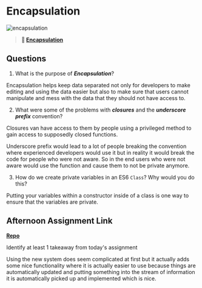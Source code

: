 # Encapsulation

![encapsulation](https://bcw.blob.core.windows.net/public/img/journals/5838157482080222)

> **📖 [Encapsulation](https://codeworksacademy.com/fs-student-guide/resources/wk3/02-Encapsulation)**

## Questions

1. What is the purpose of ***Encapsulation***?

Encapsulation helps keep data separated not only for developers to make editing and using the data easier but also to make sure that users cannot manipulate and mess with the data that they should not have access to.

2. What were some of the problems with ***closures*** and the ***underscore prefix*** convention?

Closures van have access to them by people using a privileged method to gain access to supposedly closed functions.

Underscore prefix would lead to a lot of people breaking the convention where experienced developers would use it but in reality it would break the code for people who were not aware. So in the end users who were not aware would use the function and cause them to not be private anymore.

3. How do we create private variables in an ES6 `Class`? Why would you do this?

Putting your variables within a constructor inside of a class is one way to ensure that the variables are private.

## Afternoon Assignment Link

**[Repo](https://github.com/jsphbowers/vending-machine)**

Identify at least 1 takeaway from today's assignment

Using the new system does seem complicated at first but it actually adds some nice functionality where it is actually easier to use because things are automatically updated and putting something into the stream of information it is automatically picked up and implemented which is nice.


